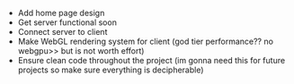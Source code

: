 - Add home page design
- Get server functional soon
- Connect server to client
- Make WebGL rendering system for client (god tier performance?? no webgpu>> but is not worth effort)
- Ensure clean code throughout the project (im gonna need this for future projects so make sure everything is decipherable)